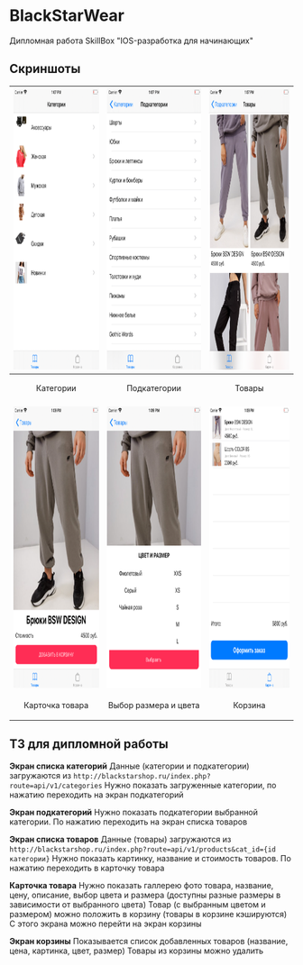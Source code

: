 # BlackStarWear
 Дипломная работа SkillBox "IOS-разработка для начинающих"


Скриншоты 
----------------

| <img height="500" src="https://github.com/muriginvlad/BlackStarWear/raw/master/Screenshots/Screenshot1.png" /> | <img height="500" src="https://github.com/muriginvlad/BlackStarWear/raw/master/Screenshots/Screenshot2.png" /> | <img height="500" src="https://github.com/muriginvlad/BlackStarWear/raw/master/Screenshots/Screenshot3.png" /> |
|------------|------------|------------|
|<p align="center">Категории</p>|<p align="center">Подкатегории</p>|<p align="center">Товары</p>|
||||
| <img height="500" src="https://github.com/muriginvlad/BlackStarWear/raw/master/Screenshots/Screenshot4.png" /> | <img height="500" src="https://github.com/muriginvlad/BlackStarWear/raw/master/Screenshots/Screenshot5.png" /> | <img height="500" src="https://github.com/muriginvlad/BlackStarWear/raw/master/Screenshots/Screenshot6.png" /> |
|<p align="center">Карточка товара</p>|<p align="center">Выбор размера и цвета</p>|<p align="center">Корзина</p>|





ТЗ для дипломной работы
----------------

**Экран списка категорий**
Данные (категории и подкатегории) загружаются из `http://blackstarshop.ru/index.php?route=api/v1/categories`
Нужно показать загруженные категории, по нажатию переходить на экран подкатегорий

**Экран подкатегорий**
Нужно показать подкатегории выбранной категории. По нажатию переходить на экран списка товаров

**Экран списка товаров**
Данные (товары) загружаются из `http://blackstarshop.ru/index.php?route=api/v1/products&cat_id={id категории}`
Нужно показать картинку, название и стоимость товаров. По нажатию переходить в карточку товара

 **Карточка товара**
Нужно показать галлерею фото товара, название, цену, описание, выбор цвета и размера (доступны разные размеры в зависимости от выбранного цвета)
Товар (с выбранным цветом и размером) можно положить в корзину (товары в корзине кэшируются) С этого экрана можно перейти на экран корзины

**Экран корзины**
Показывается список добавленных товаров (название, цена, картинка, цвет, размер) Товары из корзины можно удалить
